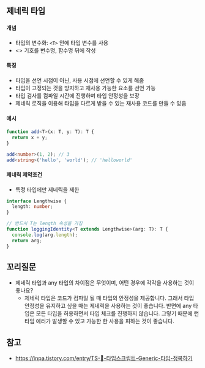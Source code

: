 ## 제네릭 타입

#### 개념

- 타입의 변수화: `<T>` 안에 타입 변수를 사용
- <> 기호를 변수명, 함수명 뒤에 작성

#### 특징

- 타입을 선언 시점이 아닌, 사용 시점에 선언할 수 있게 해줌
- 타입이 고정되는 것을 방지하고 재사용 가능한 요소를 선언 가능
- 타입 검사를 컴파일 시간에 진행하며 타입 안정성을 보장
- 제네릭 로직을 이용해 타입을 다르게 받을 수 있는 재사용 코드를 만들 수 있음

#### 예시

```typescript
function add<T>(x: T, y: T): T {
  return x + y;
}

add<number>(1, 2); // 3
add<string>('hello', 'world'); // 'helloworld'
```

#### 제네릭 제약조건

- 특정 타입에만 제네릭을 제한

```typescript
interface Lengthwise {
  length: number;
}

// 반드시 T는 length 속성을 가짐
function loggingIdentity<T extends Lengthwise>(arg: T): T {
  console.log(arg.length);
  return arg;
}
```

## 꼬리질문

- 제네릭 타입과 any 타입의 차이점은 무엇이며, 어떤 경우에 각각을 사용하는 것이 좋나요?
  - 제네릭 타입은 코드가 컴파일 될 때 타입의 안정성을 제공합니다. 그래서 타입 안정성을 유지하고 싶을 때는 제네릭을 사용하는 것이 좋습니다. 반면에 any 타입은 모든 타입을 허용하면서 타입 체크를 진행하지 않습니다. 그렇기 때문에 런타임 에러가 발생할 수 있고 가능한 한 사용을 피하는 것이 좋습니다.

## 참고

- https://inpa.tistory.com/entry/TS-📘-타입스크립트-Generic-타입-정복하기
